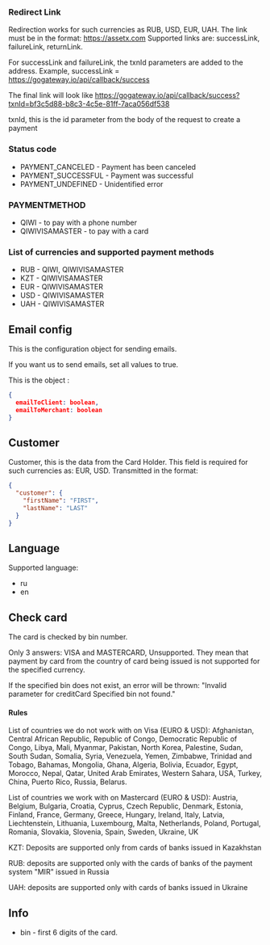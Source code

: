 ### Redirect Link
Redirection works for such currencies as RUB, USD, EUR, UAH.
The link must be in the format: https://assetx.com
Supported links are: successLink, failureLink, returnLink.

For successLink and failureLink, the txnId parameters are added to the address.
Example, successLink = https://gogateway.io/api/callback/success

The final link will look like https://gogateway.io/api/callback/success?txnId=bf3c5d88-b8c3-4c5e-81ff-7aca056df538

txnId, this is the id parameter from the body of the request to create a payment

### Status code
- PAYMENT_CANCELED - Payment has been canceled
- PAYMENT_SUCCESSFUL - Payment was successful
- PAYMENT_UNDEFINED - Unidentified error

### PAYMENTMETHOD
- QIWI - to pay with a phone number
- QIWIVISAMASTER - to pay with a card

### List of currencies and supported payment methods
* RUB - QIWI, QIWIVISAMASTER
* KZT - QIWIVISAMASTER
* EUR - QIWIVISAMASTER
* USD - QIWIVISAMASTER
* UAH - QIWIVISAMASTER

## Email config
This is the configuration object for sending emails.

If you want us to send emails, set all values to true.

This is the object :
```json
{
  emailToClient: boolean,
  emailToMerchant: boolean
}
```

## Customer
Customer, this is the data from the Card Holder. This field is required for such currencies as: EUR, USD.
Transmitted in the format:
```json
{
  "customer": {
    "firstName": "FIRST",
    "lastName": "LAST"
  }
}
```

## Language
Supported language:
* ru
* en

## Check card
The card is checked by bin number.

Only 3 answers: VISA and MASTERCARD, Unsupported. They mean that payment by card from the country of card being issued is not supported for the specified currency.

If the specified bin does not exist, an error will be thrown: "Invalid parameter for creditCard Specified bin not found."

#### Rules

List of countries we do not work with on Visa (EURO & USD):
Afghanistan, Central African Republic, Republic of Congo, Democratic Republic of Congo, Libya, Mali, Myanmar, Pakistan, North Korea, Palestine, Sudan, South Sudan, Somalia, Syria, Venezuela, Yemen, Zimbabwe, Trinidad and Tobago, Bahamas, Mongolia, Ghana, Algeria, Bolivia, Ecuador, Egypt, Morocco, Nepal, Qatar, United Arab Emirates, Western Sahara, USA, Turkey, China, Puerto Rico, Russia, Belarus.

List of countries we work with on Mastercard (EURO & USD):
Austria, Belgium, Bulgaria, Croatia, Cyprus, Czech Republic, Denmark, Estonia, Finland, France, Germany, Greece, Hungary, Ireland, Italy, Latvia, Liechtenstein, Lithuania, Luxembourg, Malta, Netherlands, Poland, Portugal, Romania, Slovakia, Slovenia, Spain, Sweden, Ukraine, UK

KZT: Deposits are supported only from cards of banks issued in Kazakhstan

RUB: deposits are supported only with the cards of banks of the payment system "MIR" issued in Russia

UAH: deposits are supported only with cards of banks issued in Ukraine


## Info
* bin - first 6 digits of the card.

